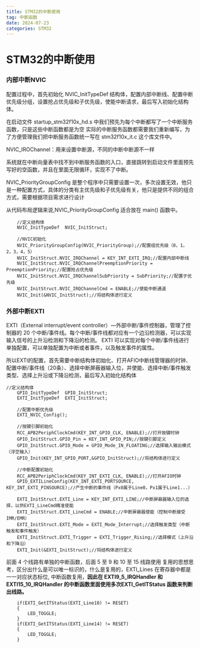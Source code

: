 ```yaml
---
title: STM32的中断使用
tag: 中断函数
date: 2024-07-23
categories: STM32
---
```


# STM32的中断使用

### 内部中断NVIC

配置过程中，首先初始化 NVIC_InitTypeDef 结构体，配置内部中断线、配置中断优先级分组，设置抢占优先级和子优先级，使能中断请求，最后写入初始化结构体。

在启动文件 startup_stm32f10x_hd.s 中我们预先为每个中断都写了一个中断服务函数，只是这些中断函数都是为空 实际的中断服务函数都需要我们重新编写，为了方便管理我们把中断服务函数统一写在 stm32f10x_it.c 这个库文件中。

NVIC_IROChannel：用来设置中断源，不同的中断中断源不一样

系统就在中断向量表中找不到中断服务函数的入口，直接跳转到启动文件里面预先写好的空函数，并且在里面无限循环，实现不了中断。

NVIC_PriorityGroupConfig 是整个程序中只需要设置一次，多次设置无效，他只是一种配置方式，具体的分类有主优先级和子优先级有关，他只是提供不同的组合方式，需要根据项目需求进行设计

从代码布局逻辑来说,NVIC_PriorityGroupConfig 适合放在 main() 函数中。

```
	//定义结构体
	NVIC_InitTypeDef  NVIC_InitStruct;
	
	//NVIC初始化
	NVIC_PriorityGroupConfig(NVIC_PriorityGroup);//配置组优先级（0，1，2，3，4，5）
	NVIC_InitStruct.NVIC_IRQChannel = KEY_INT_EXTI_IRQ;//配置内部中断线
	NVIC_InitStruct.NVIC_IRQChannelPreemptionPriority = PreemptionPriority;//配置抢占优先级
	NVIC_InitStruct.NVIC_IRQChannelSubPriority = SubPriority;//配置子优先级
	NVIC_InitStruct.NVIC_IRQChannelCmd = ENABLE;//使能中断通道
	NVIC_Init(&NVIC_InitStruct);//将结构体进行定义
```

### 外部中断EXTI

EXTI（External interrupt/event controller）—外部中断/事件控制器，管理了控制器的 20 个中断/事件线。每个中断/事件线都对应有一个边沿检测器，可以实现输入信号的上升沿检测和下降沿的检测。 EXTI 可以实现对每个中断/事件线进行单独配置，可以单独配置为中断或者事件，以及触发事件的属性。

所以EXTI的配置，首先需要中断结构体初始化、打开AFIO中断线管理器的时钟、配置中断/事件线（20条）、选择中断屏蔽器输入位，并使能、选择中断/事件触发类型、选择上升沿或下降沿检测，最后写入初始化结构体

```
//定义结构体
	GPIO_InitTypeDef  GPIO_InitStruct;
	EXTI_InitTypeDef  EXTI_InitStruct;
	
	//配置中断优先级
	EXTI_NVIC_Config();
	
	//按键引脚初始化
	RCC_APB2PeriphClockCmd(KEY_INT_GPIO_CLK, ENABLE);//打开按键时钟
	GPIO_InitStruct.GPIO_Pin = KEY_INT_GPIO_PIN;//按键引脚定义
	GPIO_InitStruct.GPIO_Mode = GPIO_Mode_IN_FLOATING;//选择输入输出模式（浮空输入）
	GPIO_Init(KEY_INT_GPIO_PORT,&GPIO_InitStruct);//将结构体进行定义
	
	//中断配置初始化
	RCC_APB2PeriphClockCmd(KEY_INT_EXTI_CLK, ENABLE);//打开AFIO时钟
	GPIO_EXTILineConfig(KEY_INT_EXTI_PORTSOURCE, KEY_INT_EXTI_PINSOURCE);//产生中断的事件线（Px0属于Line0，Px1属于Line1...）
	
	EXTI_InitStruct.EXTI_Line = KEY_INT_EXTI_LINE;//中断屏蔽器输入位的选择，以供EXTI_LineCmd精准使能
	EXTI_InitStruct.EXTI_LineCmd = ENABLE;//中断屏蔽器使能（控制中断接受IMR/EMR）
	EXTI_InitStruct.EXTI_Mode = EXTI_Mode_Interrupt;//选择触发类型（中断触发和事件触发）
	EXTI_InitStruct.EXTI_Trigger = EXTI_Trigger_Rising;//选择模式（上升沿和下降沿）
	EXTI_Init(&EXTI_InitStruct);//将结构体进行定义
```

前面 4 个线路有单独的中断函数，后面 5 至 9 和 10 至 15 线路使用 复用的思想思考，区分出什么是可以唯一标识的，什么是复用的，EXTI_Lines 在寄存器中都是一一对应状态标位, 中断函数复用，**因此在 EXTI9_5_IRQHandler 和 EXTI15_10_IRQHandler 的中断函数里面使用多次EXTI_GetITStatus 函数来判断出线路。**  

```
	if(EXTI_GetITStatus(EXTI_Line10) != RESET)
	{
		LED_TOGGLE;
	}
	if(EXTI_GetITStatus(EXTI_Line14) != RESET)
	{
		LED_TOGGLE;
	}
```
